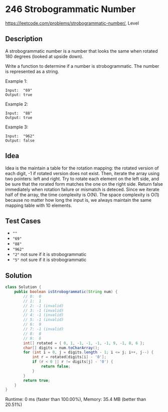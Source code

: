 # 246 Strobogrammatic Number

<https://leetcode.com/problems/strobogrammatic-number/>, Level

## Description

A strobogrammatic number is a number that looks the same when rotated 180 degrees (looked at upside down).

Write a function to determine if a number is strobogrammatic. The number is represented as a string.

Example 1:

```
Input:  "69"
Output: true
```

Example 2:

```
Input:  "88"
Output: true
```

Example 3:

```
Input:  "962"
Output: false
```

## Idea

Idea is the maintain a table for the rotation mapping: the rotated version of
each digit, -1 if rotated version does not exist. Then, iterate the array using
two pointers: left and right. Try to rotate each element on the left side, and
be sure that the rorated form matches the one on the right side. Return false
immediately when rotation failure or mismatch is deteced. Since we iterate half
of the array, the time complexity is O(N). The space complexity is O(1) because
no matter how long the input is, we always maintain the same mapping table with
10 elements.

## Test Cases

- `""`
- `"69"`
- `"88"`
- `"962"`
- `"2"` not sure if it is strobogrammatic
- `"5"` not sure if it is strobogrammatic

## Solution

```java
class Solution {
    public boolean isStrobogrammatic(String num) {
        // 0:  0
        // 1:  1
        // 2: -1 (invalid)
        // 3: -1 (invalid)
        // 4: -1 (invalid)
        // 5: -1 (invalid)
        // 6:  9
        // 7: -1 (invalid)
        // 8:  8
        // 9:  6
        int[] rotated = { 0, 1, -1, -1, -1, -1, 9, -1, 8, 6 };
        char[] digits = num.toCharArray();
        for (int i = 0, j = digits.length - 1; i <= j; i++, j--) {
            int r = rotated[digits[i] - '0'];
            if (r < 0 || r != digits[j] - '0') {
                return false;
            }
        }
        return true;
    }
}
```

Runtime: 0 ms (faster than 100.00%), Memory: 35.4 MB (better than 20.51%)
